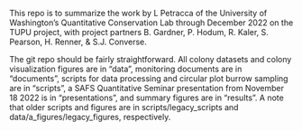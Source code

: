 
<!-- README.md is generated from README.Rmd. Please edit that file -->

This repo is to summarize the work by L Petracca of the University of
Washington’s Quantitative Conservation Lab through December 2022 on the
TUPU project, with project partners B. Gardner, P. Hodum, R. Kaler, S.
Pearson, H. Renner, & S.J. Converse.

The git repo should be fairly straightforward. All colony datasets and
colony visualization figures are in “data”, monitoring documents are in
“documents”, scripts for data processing and circular plot burrow
sampling are in “scripts”, a SAFS Quantitative Seminar presentation from
November 18 2022 is in “presentations”, and summary figures are in
“results”. A note that older scripts and figures are in
scripts/legacy_scripts and data/a_figures/legacy_figures, respectively.
